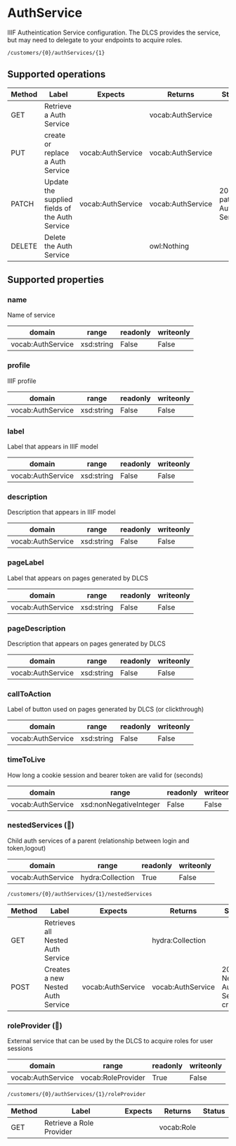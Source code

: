 
# AuthService

IIIF Autheintication Service configuration. The DLCS provides the service, but may need to delegate to your endpoints to acquire roles.


```
/customers/{0}/authServices/{1}
```


## Supported operations


|Method|Label|Expects|Returns|Status|
|--|--|--|--|--|
|GET|Retrieve a Auth Service| |vocab:AuthService| |
|PUT|create or replace a Auth Service|vocab:AuthService|vocab:AuthService| |
|PATCH|Update the supplied fields of the Auth Service|vocab:AuthService|vocab:AuthService|200 patched Auth Service|
|DELETE|Delete the Auth Service| |owl:Nothing| |


## Supported properties


### name

Name of service


|domain|range|readonly|writeonly|
|--|--|--|--|
|vocab:AuthService|xsd:string|False|False|


### profile

IIIF profile


|domain|range|readonly|writeonly|
|--|--|--|--|
|vocab:AuthService|xsd:string|False|False|


### label

Label that appears in IIIF model


|domain|range|readonly|writeonly|
|--|--|--|--|
|vocab:AuthService|xsd:string|False|False|


### description

Description that appears in IIIF model


|domain|range|readonly|writeonly|
|--|--|--|--|
|vocab:AuthService|xsd:string|False|False|


### pageLabel

Label that appears on pages generated by DLCS


|domain|range|readonly|writeonly|
|--|--|--|--|
|vocab:AuthService|xsd:string|False|False|


### pageDescription

Description that appears on pages generated by DLCS


|domain|range|readonly|writeonly|
|--|--|--|--|
|vocab:AuthService|xsd:string|False|False|


### callToAction

Label of button used on pages generated by DLCS (or clickthrough)


|domain|range|readonly|writeonly|
|--|--|--|--|
|vocab:AuthService|xsd:string|False|False|


### timeToLive

How long a cookie session and bearer token are valid for (seconds)


|domain|range|readonly|writeonly|
|--|--|--|--|
|vocab:AuthService|xsd:nonNegativeInteger|False|False|


### nestedServices (🔗)

Child auth services of a parent (relationship between login and token,logout)


|domain|range|readonly|writeonly|
|--|--|--|--|
|vocab:AuthService|hydra:Collection|True|False|


```
/customers/{0}/authServices/{1}/nestedServices
```


|Method|Label|Expects|Returns|Status|
|--|--|--|--|--|
|GET|Retrieves all Nested Auth Service| |hydra:Collection| |
|POST|Creates a new Nested Auth Service|vocab:AuthService|vocab:AuthService|201 Nested Auth Service created.|


### roleProvider (🔗)

External service that can be used by the DLCS to acquire roles for user sessions


|domain|range|readonly|writeonly|
|--|--|--|--|
|vocab:AuthService|vocab:RoleProvider|True|False|


```
/customers/{0}/authServices/{1}/roleProvider
```


|Method|Label|Expects|Returns|Status|
|--|--|--|--|--|
|GET|Retrieve a Role Provider| |vocab:Role| |

